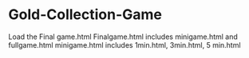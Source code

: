 # Gold-Collection-Game
 Load the Final game.html 
 Finalgame.html includes minigame.html and fullgame.html
 minigame.html includes 1min.html, 3min.html, 5 min.html
